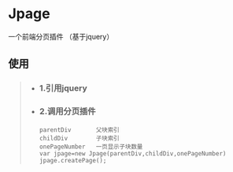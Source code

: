 # Jpage
一个前端分页插件 （基于jquery）
##   使用
  >
  > * ### 1.引用jquery    
  >   <script type="text/javascript" src="jquery-3.1.0.min.js"></script>  
  >
  > * ### 2.调用分页插件  
  >       parentDiv       父块索引  
  >       childDiv        子块索引  
  >       onePageNumber   一页显示子块数量  
  >       var jpage=new Jpage(parentDiv,childDiv,onePageNumber)  
  >       jpage.createPage();

